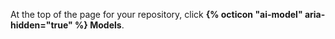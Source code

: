 At the top of the page for your repository, click **{% octicon "ai-model" aria-hidden="true" %} Models**.
